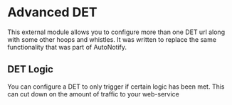 # Advanced DET

This external module allows you to configure more than one DET url along with some other hoops and whistles.  It was written to replace the same functionality that was part of AutoNotify.

## DET Logic
You can configure a DET to only trigger if certain logic has been met.  This can cut down on the amount of traffic to your web-service
